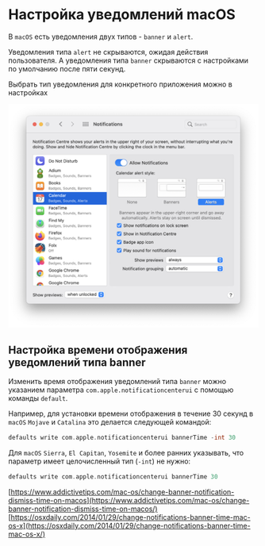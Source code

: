 # Настройка уведомлений macOS

В `macOS` есть уведомления двух типов - `banner` и `alert`.

Уведомления типа `alert` не скрываются, ожидая действия пользователя. А уведомления типа `banner` скрываются с настройками по умолчанию после пяти секунд.

Выбрать тип уведомления для конкретного приложения можно в настройках

![](../.gitbook/assets/macos_notifications.png)

## Настройка времени отображения уведомлений типа banner

Изменить время отображения уведомлений типа `banner` можно указанием параметра `com.apple.notificationcenterui` с помощью команды `default`.

Например, для установки времени отображения в течение 30 секунд в `macOS` `Mojave` и `Catalina` это делается следующей командой:

```c
defaults write com.apple.notificationcenterui bannerTime -int 30
```

Для `macOS` `Sierra`, `El Capitan`, `Yosemite` и более ранних указывать, что параметр имеет целочисленный тип \(`-int`\) не нужно:

```c
defaults write com.apple.notificationcenterui bannerTime 30
```

[https://www.addictivetips.com/mac-os/change-banner-notification-dismiss-time-on-macos](https://www.addictivetips.com/mac-os/change-banner-notification-dismiss-time-on-macos/)  
[https://osxdaily.com/2014/01/29/change-notifications-banner-time-mac-os-x](https://osxdaily.com/2014/01/29/change-notifications-banner-time-mac-os-x/)

